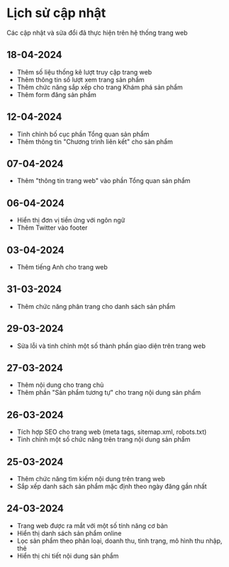# Lịch sử cập nhật

Các cập nhật và sửa đổi đã thực hiện trên hệ thống trang web

## 18-04-2024

- Thêm số liệu thống kê lượt truy cập trang web
- Thêm thông tin số lượt xem trang sản phẩm
- Thêm chức năng sắp xếp cho trang Khám phá sản phẩm
- Thêm form đăng sản phẩm

## 12-04-2024

- Tinh chỉnh bố cục phần Tổng quan sản phẩm
- Thêm thông tin "Chương trình liên kết" cho sản phẩm

## 07-04-2024

- Thêm "thông tin trang web" vào phần Tổng quan sản phẩm

## 06-04-2024

- Hiển thị đơn vị tiền ứng với ngôn ngữ
- Thêm Twitter vào footer

## 03-04-2024

- Thêm tiếng Anh cho trang web

## 31-03-2024

- Thêm chức năng phân trang cho danh sách sản phẩm

## 29-03-2024

- Sửa lỗi và tinh chỉnh một số thành phần giao diện trên trang web

## 27-03-2024

- Thêm nội dung cho trang chủ
- Thêm phần "Sản phẩm tương tự" cho trang nội dung sản phẩm

## 26-03-2024

- Tích hợp SEO cho trang web (meta tags, sitemap.xml, robots.txt)
- Tinh chỉnh một số chức năng trên trang nội dung sản phẩm

## 25-03-2024

- Thêm chức năng tìm kiếm nội dung trên trang web
- Sắp xếp danh sách sản phẩm mặc định theo ngày đăng gần nhất

## 24-03-2024

- Trang web được ra mắt với một số tính năng cơ bản
- Hiển thị danh sách sản phẩm online
- Lọc sản phẩm theo phân loại, doanh thu, tình trạng, mô hình thu nhập, thẻ
- Hiển thị chi tiết nội dung sản phẩm
